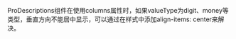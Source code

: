 ProDescriptions组件在使用columns属性时，如果valueType为digit、money等类型，垂直方向不能居中显示，可以通过在样式中添加align-items: center来解决。
